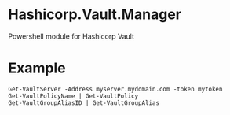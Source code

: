 # Hashicorp.Vault.Manager
Powershell module for Hashicorp Vault

Example
==================
```
Get-VaultServer -Address myserver.mydomain.com -token mytoken
Get-VaultPolicyName | Get-VaultPolicy
Get-VaultGroupAliasID | Get-VaultGroupAlias
```
